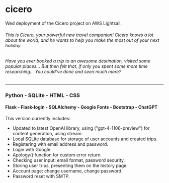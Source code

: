 # cicero

Wed deployment of the Cicero project on AWS Lightsail.

###### This is Cicero, your powerful new travel companion! Cicero knows a lot about the world, and he wants to help you make the most out of your next holiday.

###### Have you ever booked a trip to an awesome destination, visited some popular places… But then felt that, if only you spent some more time researching… You could’ve done and seen much more?

----------------------------------------------------------------------------------------------------------------------------

### Python - SQLite - HTML - CSS
#### Flask - Flask-login - SQLAlchemy - Google Fonts - Bootstrap - ChatGPT

This version currently includes:
- Updated to latest OpenAI library, using ("gpt-4-1106-preview") for content generation, using stream.
- Local SQLite database for storage of user accounts and created trips.
- Registering with email address and password.
- Login with Google
- Apology() function for custom error return.
- Checking user input: email format, password security.
- Storing user trips, presenting them on the history page.
- Account page: change username, change password.
- Password reset with SMTP.
